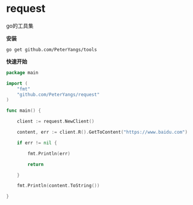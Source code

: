 # request

go的工具集

**安装**

```shell
go get github.com/PeterYangs/tools
```

**快速开始**

```go
package main

import (
	"fmt"
	"github.com/PeterYangs/request"
)

func main() {

	client := request.NewClient()

	content, err := client.R().GetToContent("https://www.baidu.com")

	if err != nil {

		fmt.Println(err)

		return

	}

	fmt.Println(content.ToString())

}

```